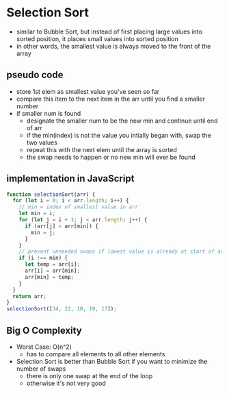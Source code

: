 # Selection Sort

- similar to Bubble Sort, but instead of first placing large values into sorted position, it places small values into sorted position
- in other words, the smallest value is always moved to the front of the array

## pseudo code

- store 1st elem as smallest value you've seen so far
- compare this item to the next item in the arr until you find a smaller number
- if smaller num is found
  - designate the smaller num to be the new min and continue until end of arr
  - if the min(index) is not the value you intially began with, swap the two values
  - repeat this with the next elem until the array is sorted
  - the swap needs to happen or no new min will ever be found

## implementation in JavaScript

```js
function selectionSort(arr) {
  for (let i = 0; i < arr.length; i++) {
    // min = index of smallest value in arr
    let min = i;
    for (let j = i + 1; j < arr.length; j++) {
      if (arr[j] < arr[min]) {
        min = j;
      }
    }
    // prevent unneeded swaps if lowest value is already at start of arr
    if (i !== min) {
      let temp = arr[i];
      arr[i] = arr[min];
      arr[min] = temp;
    }
  }
  return arr;
}
selectionSort([34, 22, 10, 19, 17]);
```

## Big O Complexity

- Worst Case: O(n^2)
  - has to compare all elements to all other elements
- Selection Sort is better than Bubble Sort if you want to minimize the number of swaps
  - there is only one swap at the end of the loop
  - otherwise it's not very good
